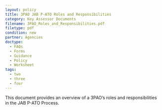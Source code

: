 ```yaml
---
layout: policy   
title: 3PAO JAB P-ATO Roles and Responsibilities
category: Key Assessor Documents
filename: 3PAO_Roles_and_Responsibilities.pdf
filetype: pdf
condition: new
partner: Agencies
doctype:
  - FAQs
  - Forms
  - Guidance
  - Policy
  - Worksheet
tags:
  - two
  - three
  - four
---
```

This document provides an overview of a 3PAO’s roles and responsibilities in the JAB P-ATO Process.	
